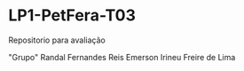 # LP1-PetFera-T03

Repositorio para avaliação 

"Grupo"
Randal Fernandes Reis
Emerson Irineu Freire de Lima
